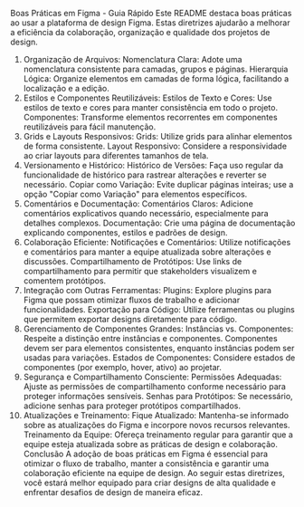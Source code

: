 Boas Práticas em Figma - Guia Rápido
Este README destaca boas práticas ao usar a plataforma de design Figma. Estas diretrizes ajudarão a melhorar a eficiência da colaboração, organização e qualidade dos projetos de design.

1. Organização de Arquivos:
Nomenclatura Clara: Adote uma nomenclatura consistente para camadas, grupos e páginas.
Hierarquia Lógica: Organize elementos em camadas de forma lógica, facilitando a localização e a edição.
2. Estilos e Componentes Reutilizáveis:
Estilos de Texto e Cores: Use estilos de texto e cores para manter consistência em todo o projeto.
Componentes: Transforme elementos recorrentes em componentes reutilizáveis para fácil manutenção.
3. Grids e Layouts Responsivos:
Grids: Utilize grids para alinhar elementos de forma consistente.
Layout Responsivo: Considere a responsividade ao criar layouts para diferentes tamanhos de tela.
4. Versionamento e Histórico:
Histórico de Versões: Faça uso regular da funcionalidade de histórico para rastrear alterações e reverter se necessário.
Copiar como Variação: Evite duplicar páginas inteiras; use a opção "Copiar como Variação" para elementos específicos.
5. Comentários e Documentação:
Comentários Claros: Adicione comentários explicativos quando necessário, especialmente para detalhes complexos.
Documentação: Crie uma página de documentação explicando componentes, estilos e padrões de design.
6. Colaboração Eficiente:
Notificações e Comentários: Utilize notificações e comentários para manter a equipe atualizada sobre alterações e discussões.
Compartilhamento de Protótipos: Use links de compartilhamento para permitir que stakeholders visualizem e comentem protótipos.
7. Integração com Outras Ferramentas:
Plugins: Explore plugins para Figma que possam otimizar fluxos de trabalho e adicionar funcionalidades.
Exportação para Código: Utilize ferramentas ou plugins que permitem exportar designs diretamente para código.
8. Gerenciamento de Componentes Grandes:
Instâncias vs. Componentes: Respeite a distinção entre instâncias e componentes. Componentes devem ser para elementos consistentes, enquanto instâncias podem ser usadas para variações.
Estados de Componentes: Considere estados de componentes (por exemplo, hover, ativo) ao projetar.
9. Segurança e Compartilhamento Consciente:
Permissões Adequadas: Ajuste as permissões de compartilhamento conforme necessário para proteger informações sensíveis.
Senhas para Protótipos: Se necessário, adicione senhas para proteger protótipos compartilhados.
10. Atualizações e Treinamento:
Fique Atualizado: Mantenha-se informado sobre as atualizações do Figma e incorpore novos recursos relevantes.
Treinamento da Equipe: Ofereça treinamento regular para garantir que a equipe esteja atualizada sobre as práticas de design e colaboração.
Conclusão
A adoção de boas práticas em Figma é essencial para otimizar o fluxo de trabalho, manter a consistência e garantir uma colaboração eficiente na equipe de design. Ao seguir estas diretrizes, você estará melhor equipado para criar designs de alta qualidade e enfrentar desafios de design de maneira eficaz.
